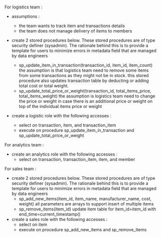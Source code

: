 For logistics team :
- assumptions :
    - the team wants to track item and transactions details
    - the team does not manage delivery of items to members
- create 2 stored procedures below. These stored procedures are of type security definer (sysadmin). The rationale behind this is to provide a template for users to minimize errors in metadata field that are managed by data engineers
    - sp_update_item_in_transaction(transaction_id, item_id, item_count)
        the assumption is that logistics team need to remove some items from some transactions as they might not be in stock. this stored procedure also updates transaction table by deducting or adding total cost or total weight.
    - sp_update_total_price_or_weight(transaction_id, total_items_price, total_items_weight)
        the assumption is logistics team need to change the price or weight in case there is an additional price or weight on top of the individual items price or weight
    
- create a logistic role with the following accesses :
    - select on transaction, item, and transaction_item
    - execute on procedure sp_update_item_in_transaction and sp_update_total_price_or_weight

For analytics team :
- create an analytics role with the following accesses :
    - select on transaction, transaction_item, item, and member

For sales team :
- create 2 stored procedures below. These stored procedures are of type security definer (sysadmin). The rationale behind this is to provide a template for users to minimize errors in metadata field that are managed by data engineers
    - sp_add_new_items(item_id, item_name, manufacturer_name, cost, weight)
        all parameters are arrays to support insert of multiple items
    - sp_remove_items(item_id)
        update item table for item_id=item_id with end_time=current_timestamp()
- create a sales role with the following accesses :
    - select on item
    - execute on procedure sp_add_new_items and sp_remove_items


